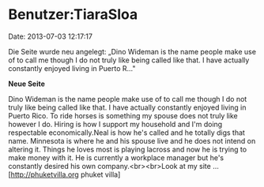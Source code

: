 Benutzer:TiaraSloa
==================

Date: 2013-07-03 12:17:17

Die Seite wurde neu angelegt: „Dino Wideman is the name people make use
of to call me though I do not truly like being called like that. I have
actually constantly enjoyed living in Puerto R..."

**Neue Seite**

<div>

Dino Wideman is the name people make use of to call me though I do not
truly like being called like that. I have actually constantly enjoyed
living in Puerto Rico. To ride horses is something my spouse does not
truly like however I do. Hiring is how I support my household and I\'m
doing respectable economically.Neal is how he\'s called and he totally
digs that name. Minnesota is where he and his spouse live and he does
not intend on altering it. Things he loves most is playing lacross and
now he is trying to make money with it. He is currently a workplace
manager but he\'s constantly desired his own company.\<br\>\<br\>Look at
my site \... \[http://phuketvilla.org phuket villa\]

</div>
